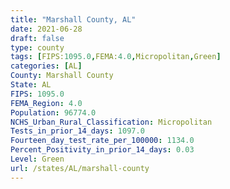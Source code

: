 ```yaml
---
title: "Marshall County, AL"
date: 2021-06-28
draft: false
type: county
tags: [FIPS:1095.0,FEMA:4.0,Micropolitan,Green]
categories: [AL]
County: Marshall County
State: AL
FIPS: 1095.0
FEMA_Region: 4.0
Population: 96774.0
NCHS_Urban_Rural_Classification: Micropolitan
Tests_in_prior_14_days: 1097.0
Fourteen_day_test_rate_per_100000: 1134.0
Percent_Positivity_in_prior_14_days: 0.03
Level: Green
url: /states/AL/marshall-county
---
```



